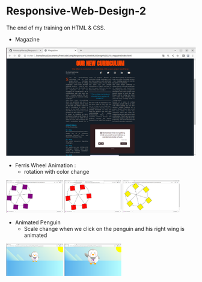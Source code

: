 # Responsive-Web-Design-2

The end of my training on HTML & CSS.

* Magazine
<img src="https://github.com/AmauryMaros/Responsive-Web-Design-2/blob/main/00_screens/10_magazine.jpg">

* Ferris Wheel Animation :
  * rotation with color change

<img src="https://github.com/AmauryMaros/Responsive-Web-Design-2/blob/main/00_screens/11_ferris_wheel1.png" width=30% height = 30%> <img src="https://github.com/AmauryMaros/Responsive-Web-Design-2/blob/main/00_screens/11_ferris_wheel2.png" width=30% height = 30%> <img src="https://github.com/AmauryMaros/Responsive-Web-Design-2/blob/main/00_screens/11_ferris_wheel3.png" width=30% height = 30%>

* Animated Penguin
  * Scale change when we click on the penguin and his right wing is animated


<img src="https://github.com/AmauryMaros/Responsive-Web-Design-2/blob/main/00_screens/12_penguin1.png" width = 30% height = 30%> <img src="https://github.com/AmauryMaros/Responsive-Web-Design-2/blob/main/00_screens/12_penguin2.png" width = 30% height = 30%>

